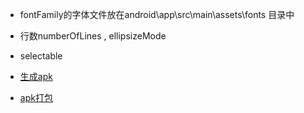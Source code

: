- fontFamily的字体文件放在android\app\src\main\assets\fonts 目录中
- 行数numberOfLines , ellipsizeMode

- selectable

- [生成apk](https://instamobile.io/android-development/generate-react-native-release-build-android/)

- [apk打包](https://reactnative.dev/docs/signed-apk-android)